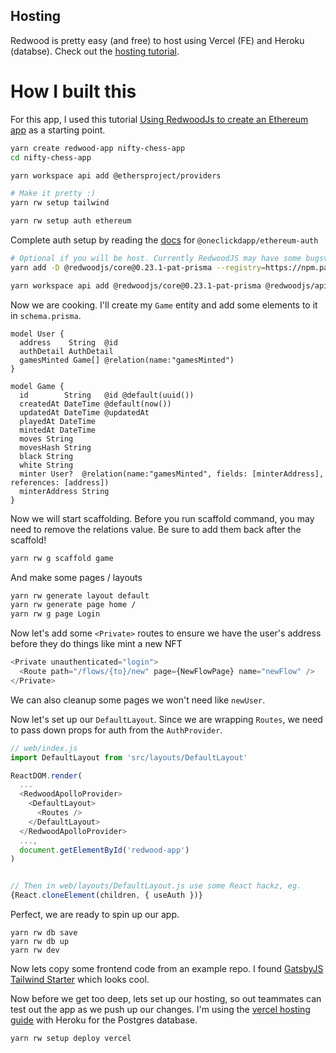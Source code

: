 ## Hosting

Redwood is pretty easy (and free) to host using Vercel (FE) and Heroku (databse). Check out the [hosting tutorial](https://redwoodjs.com/tutorial/deployment).

# How I built this

For this app, I used this tutorial [Using RedwoodJs to create an Ethereum app](https://patrickgallagher.dev/blog/2020/11/18/web3-redwood-intro/using-redwoodjs-to-create-an-ethereum-app) as a starting point.

```bash
yarn create redwood-app nifty-chess-app
cd nifty-chess-app

yarn workspace api add @ethersproject/providers

# Make it pretty :)
yarn rw setup tailwind

yarn rw setup auth ethereum
```

Complete auth setup by reading the [docs](https://github.com/oneclickdapp/ethereum-auth) for `@oneclickdapp/ethereum-auth`

```bash
# Optional if you will be host. Currently RedwoodJS may have some bugsversion for hosting
yarn add -D @redwoodjs/core@0.23.1-pat-prisma --registry=https://npm.patrickgallagher.dev:443 -W

yarn workspace api add @redwoodjs/core@0.23.1-pat-prisma @redwoodjs/api@0.23.1-pat-prisma @redwoodjs/auth@0.23.0-pat --registry=https://npm.patrickgallagher.dev:443
```

Now we are cooking. I'll create my `Game` entity and add some elements to it in `schema.prisma`.

```
model User {
  address    String  @id
  authDetail AuthDetail
  gamesMinted Game[] @relation(name:"gamesMinted")
}

model Game {
  id        String   @id @default(uuid())
  createdAt DateTime @default(now())
  updatedAt DateTime @updatedAt
  playedAt DateTime
  mintedAt DateTime
  moves String
  movesHash String
  black String
  white String
  minter User?  @relation(name:"gamesMinted", fields: [minterAddress], references: [address])
  minterAddress String
}
```

Now we will start scaffolding. Before you run scaffold command, you may need to remove the relations value. Be sure to add them back after the scaffold!

```bash
yarn rw g scaffold game
```

And make some pages / layouts

```bash
yarn rw generate layout default
yarn rw generate page home /
yarn rw g page Login
```

Now let's add some `<Private>` routes to ensure we have the user's address before they do things like mint a new NFT

```js
<Private unauthenticated="login">
  <Route path="/flows/{to}/new" page={NewFlowPage} name="newFlow" />
</Private>
```

We can also cleanup some pages we won't need like `newUser`.

Now let's set up our `DefaultLayout`. Since we are wrapping `Routes`, we need to pass down props for auth from the `AuthProvider`.

```js
// web/index.js
import DefaultLayout from 'src/layouts/DefaultLayout'

ReactDOM.render(
  ...
  <RedwoodApolloProvider>
    <DefaultLayout>
      <Routes />
    </DefaultLayout>
  </RedwoodApolloProvider>
  ...,
  document.getElementById('redwood-app')
)


// Then in web/layouts/DefaultLayout.js use some React hackz, eg.
{React.cloneElement(children, { useAuth })}
```

Perfect, we are ready to spin up our app.

```
yarn rw db save
yarn rw db up
yarn rw dev
```

Now lets copy some frontend code from an example repo. I found [GatsbyJS Tailwind Starter](https://github.com/app-generator/gatsbyjs-starter-tailwindplay) which looks cool.

Now before we get too deep, lets set up our hosting, so out teammates can test out the app as we push up our changes. I'm using the [vercel hosting guide](https://redwoodjs.com/tutorial/deployment.html#vercel-alternative-deploy-target) with Heroku for the Postgres database.

```bash
yarn rw setup deploy vercel
```
